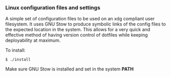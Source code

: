 ### Linux configuration files and settings

A simple set of configuration files to be used on an xdg compliant user
filesystem. It uses GNU Stow to produce symbolic links of the config files to
the expected location in the system. This allows for a very quick and effective
method of having version control of dotfiles while keeping deployability at
maximum.

To install:
```
$ ./install
```

Make sure GNU Stow is installed and set in the system **PATH**
